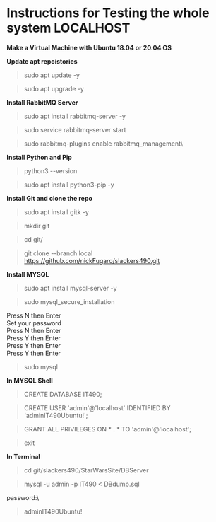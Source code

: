 # Instructions for Testing the whole system LOCALHOST

**Make a Virtual Machine with Ubuntu 18.04 or 20.04 OS**

**Update apt repoistories**
 >sudo apt update -y
 
 >sudo apt upgrade -y

**Install RabbitMQ Server**
 >sudo apt install rabbitmq-server -y
 
 >sudo service rabbitmq-server start
 
 >sudo rabbitmq-plugins enable rabbitmq_management\

**Install Python and Pip**
 >python3 --version
 
 >sudo apt install python3-pip -y

**Install Git and clone the repo**
 >sudo apt install gitk -y
 
 >mkdir git
 
 >cd git/
 
 >git clone --branch local https://github.com/nickFugaro/slackers490.git

**Install MYSQL**
 >sudo apt install mysql-server -y
 
 >sudo mysql_secure_installation
 
 Press N then Enter\
 Set your password\
 Press N then Enter\
 Press Y then Enter\
 Press Y then Enter\
 Press Y then Enter
 
 >sudo mysql
 
 **In MYSQL Shell**
 >CREATE DATABASE IT490;
 
 >CREATE USER 'admin'@'localhost' IDENTIFIED BY 'adminIT490Ubuntu!';
 
 >GRANT ALL PRIVILEGES ON * . * TO 'admin'@'localhost';
 
 >exit
 
 **In Terminal**
 >cd git/slackers490/StarWarsSite/DBServer
 
 >mysql -u admin -p IT490 < DBdump.sql
 
 password:\
 >adminIT490Ubuntu!
 
 
